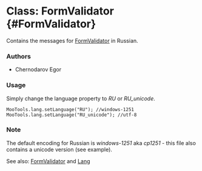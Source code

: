 Class: FormValidator {#FormValidator}
=====================================

Contains the messages for [FormValidator][] in Russian.

### Authors

* Chernodarov Egor

### Usage

Simply change the language property to *RU* or *RU_unicode*.

	MooTools.lang.setLanguage("RU"); //windows-1251
	MooTools.lang.setLanguage("RU_unicode"); //utf-8

### Note

The default encoding for Russian is *windows-1251* aka *cp1251* - this file also contains a unicode version (see example).

See also: [FormValidator][] and [Lang][]

[FormValidator]: http://www.mootools.net/docs/more/Forms/FormValidator#FormValidator
[Lang]: http://www.mootools.net/docs/more/Core/Lang